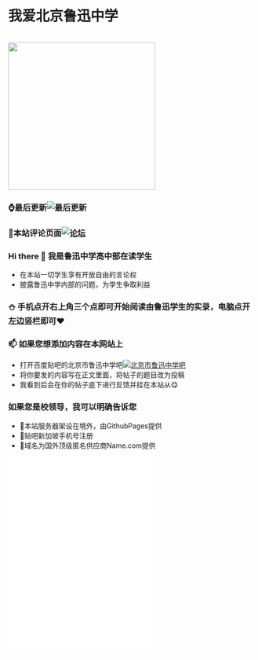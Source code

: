 # 我爱北京鲁迅中学

<br>
 <img src="https://cdn.jsdelivr.net/gh/Xpsoted/LuXunSchool/amWiki/images/logo.png" width = "300" height = "300" alt=" " align=center />
 
### ⌚最后更新![最后更新](https://img.shields.io/github/last-commit/Xpsoted/LuXunSchool)
### 📢本站评论页面[![论坛](https://img.shields.io/badge/点我进入-0088CC?style=flat-square&logo=telegram&logoColor=FFFFFF&labelColor=0088CC)](https://ilxzx.xyz/library/chat/chat.html)
### Hi there 👋 我是鲁迅中学高中部在读学生
- 在本站一切学生享有开放自由的言论权
- 披露鲁迅中学内部的问题，为学生争取利益
### ⛄ 手机点开右上角三个点即可开始阅读由鲁迅学生的实录，电脑点开左边竖栏即可❤
### 📫 如果您想添加内容在本网站上
- 打开百度贴吧的北京市鲁迅中学吧[![北京市鲁迅中学吧](https://img.shields.io/badge/北京市鲁迅中学吧-0088CC?style=flat-square&logo=telegram&logoColor=FFFFFF&labelColor=0088CC)](https://tieba.baidu.com/f?kw=%E5%8C%97%E4%BA%AC%E5%B8%82%E9%B2%81%E8%BF%85%E4%B8%AD%E5%AD%A6)
- 将你要发的内容写在正文里面，将帖子的题目改为投稿
- 我看到后会在你的帖子底下进行反馈并挂在本站从😋
### 如果您是校领导，我可以明确告诉您
- 💬本站服务器架设在境外，由GithubPages提供
- 💬贴吧新加坡手机号注册
- 💬域名为国外顶级匿名供应商Name.com提供
<p>
    <div style="width:auto; height:350px;border:none;text-align:left">
		<iframe allowtransparency="yes" frameborder="0" width="300" height="400" src="/library/chat/chat.html"/>
	</div>
</p>
